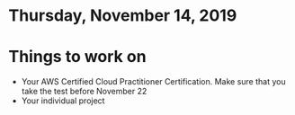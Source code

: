 Thursday, November 14, 2019
====================
# Things to work on
- Your AWS Certified Cloud Practitioner Certification. Make sure that you take the test before November 22
- Your individual project